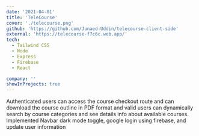 ```yaml
---
date: '2021-04-01'
title: 'TeleCourse'
cover: './telecourse.png'
github: 'https://github.com/Junaed-Uddin/telecourse-client-side'
external: 'https://telecourse-f7c6c.web.app/'
tech:
  - Tailwind CSS
  - Node 
  - Express
  - Firebase
  - React

company: ''
showInProjects: true
---
```


Authenticated users can access the course checkout route and can download the course outline in PDF format and valid users can dynamically search by course categories and see details info about available courses. Implemented Navbar dark mode toggle, google login using firebase, and update user information
